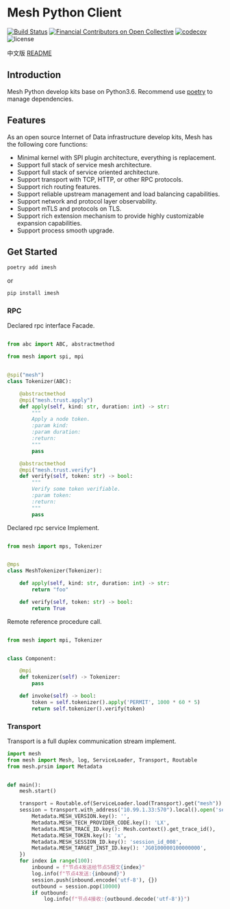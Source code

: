 # Mesh Python Client

[![Build Status](https://travis-ci.org/ducesoft/babel.svg?branch=master)](https://travis-ci.org/ducesoft/babel)
[![Financial Contributors on Open Collective](https://opencollective.com/babel/all/badge.svg?label=financial+contributors)](https://opencollective.com/babel) [![codecov](https://codecov.io/gh/babel/babel/branch/master/graph/badge.svg)](https://codecov.io/gh/babel/babel)
![license](https://img.shields.io/github/license/ducesoft/babel.svg)

中文版 [README](README_CN.md)

## Introduction

Mesh Python develop kits base on Python3.6. Recommend use [poetry](https://github.com/python-poetry/poetry) to manage
dependencies.

## Features

As an open source Internet of Data infrastructure develop kits, Mesh has the following core functions:

* Minimal kernel with SPI plugin architecture, everything is replacement.
* Support full stack of service mesh architecture.
* Support full stack of service oriented architecture.
* Support transport with TCP, HTTP, or other RPC protocols.
* Support rich routing features.
* Support reliable upstream management and load balancing capabilities.
* Support network and protocol layer observability.
* Support mTLS and protocols on TLS.
* Support rich extension mechanism to provide highly customizable expansion capabilities.
* Support process smooth upgrade.

## Get Started

```bash
poetry add imesh
```

or

```bash
pip install imesh
```

### RPC

Declared rpc interface Facade.

```python

from abc import ABC, abstractmethod

from mesh import spi, mpi


@spi("mesh")
class Tokenizer(ABC):

    @abstractmethod
    @mpi("mesh.trust.apply")
    def apply(self, kind: str, duration: int) -> str:
        """
        Apply a node token.
        :param kind:
        :param duration:
        :return:
        """
        pass

    @abstractmethod
    @mpi("mesh.trust.verify")
    def verify(self, token: str) -> bool:
        """
        Verify some token verifiable.
        :param token:
        :return:
        """
        pass
```

Declared rpc service Implement.

```python

from mesh import mps, Tokenizer


@mps
class MeshTokenizer(Tokenizer):

    def apply(self, kind: str, duration: int) -> str:
        return "foo"

    def verify(self, token: str) -> bool:
        return True
```

Remote reference procedure call.

```python

from mesh import mpi, Tokenizer


class Component:

    @mpi
    def tokenizer(self) -> Tokenizer:
        pass

    def invoke(self) -> bool:
        token = self.tokenizer().apply('PERMIT', 1000 * 60 * 5)
        return self.tokenizer().verify(token)


```

### Transport

Transport is a full duplex communication stream implement.

```python
import mesh
from mesh import Mesh, log, ServiceLoader, Transport, Routable
from mesh.prsim import Metadata


def main():
    mesh.start()

    transport = Routable.of(ServiceLoader.load(Transport).get("mesh"))
    session = transport.with_address("10.99.1.33:570").local().open('session_id_008', {
        Metadata.MESH_VERSION.key(): '',
        Metadata.MESH_TECH_PROVIDER_CODE.key(): 'LX',
        Metadata.MESH_TRACE_ID.key(): Mesh.context().get_trace_id(),
        Metadata.MESH_TOKEN.key(): 'x',
        Metadata.MESH_SESSION_ID.key(): 'session_id_008',
        Metadata.MESH_TARGET_INST_ID.key(): 'JG0100000100000000',
    })
    for index in range(100):
        inbound = f"节点4发送给节点5报文{index}"
        log.info(f"节点4发送:{inbound}")
        session.push(inbound.encode('utf-8'), {})
        outbound = session.pop(10000)
        if outbound:
            log.info(f"节点4接收:{outbound.decode('utf-8')}")

```